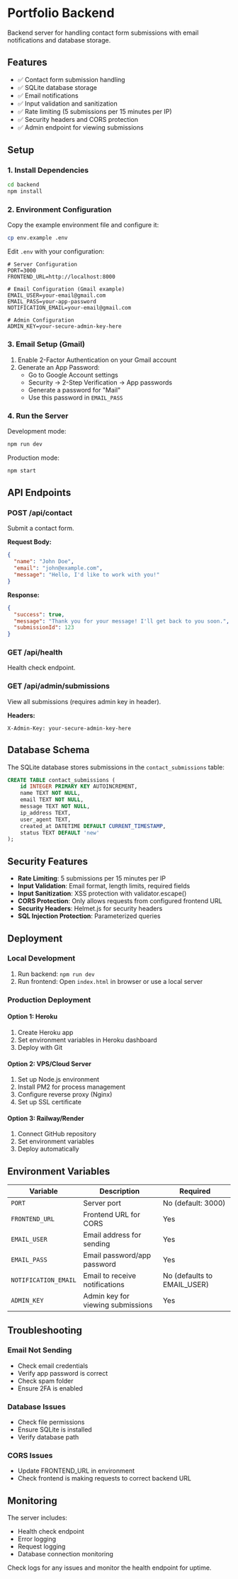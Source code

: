 # Portfolio Backend

Backend server for handling contact form submissions with email notifications and database storage.

## Features

- ✅ Contact form submission handling
- ✅ SQLite database storage
- ✅ Email notifications
- ✅ Input validation and sanitization
- ✅ Rate limiting (5 submissions per 15 minutes per IP)
- ✅ Security headers and CORS protection
- ✅ Admin endpoint for viewing submissions

## Setup

### 1. Install Dependencies

```bash
cd backend
npm install
```

### 2. Environment Configuration

Copy the example environment file and configure it:

```bash
cp env.example .env
```

Edit `.env` with your configuration:

```env
# Server Configuration
PORT=3000
FRONTEND_URL=http://localhost:8000

# Email Configuration (Gmail example)
EMAIL_USER=your-email@gmail.com
EMAIL_PASS=your-app-password
NOTIFICATION_EMAIL=your-email@gmail.com

# Admin Configuration
ADMIN_KEY=your-secure-admin-key-here
```

### 3. Email Setup (Gmail)

1. Enable 2-Factor Authentication on your Gmail account
2. Generate an App Password:
   - Go to Google Account settings
   - Security → 2-Step Verification → App passwords
   - Generate a password for "Mail"
   - Use this password in `EMAIL_PASS`

### 4. Run the Server

Development mode:
```bash
npm run dev
```

Production mode:
```bash
npm start
```

## API Endpoints

### POST /api/contact
Submit a contact form.

**Request Body:**
```json
{
  "name": "John Doe",
  "email": "john@example.com",
  "message": "Hello, I'd like to work with you!"
}
```

**Response:**
```json
{
  "success": true,
  "message": "Thank you for your message! I'll get back to you soon.",
  "submissionId": 123
}
```

### GET /api/health
Health check endpoint.

### GET /api/admin/submissions
View all submissions (requires admin key in header).

**Headers:**
```
X-Admin-Key: your-secure-admin-key-here
```

## Database Schema

The SQLite database stores submissions in the `contact_submissions` table:

```sql
CREATE TABLE contact_submissions (
    id INTEGER PRIMARY KEY AUTOINCREMENT,
    name TEXT NOT NULL,
    email TEXT NOT NULL,
    message TEXT NOT NULL,
    ip_address TEXT,
    user_agent TEXT,
    created_at DATETIME DEFAULT CURRENT_TIMESTAMP,
    status TEXT DEFAULT 'new'
);
```

## Security Features

- **Rate Limiting**: 5 submissions per 15 minutes per IP
- **Input Validation**: Email format, length limits, required fields
- **Input Sanitization**: XSS protection with validator.escape()
- **CORS Protection**: Only allows requests from configured frontend URL
- **Security Headers**: Helmet.js for security headers
- **SQL Injection Protection**: Parameterized queries

## Deployment

### Local Development
1. Run backend: `npm run dev`
2. Run frontend: Open `index.html` in browser or use a local server

### Production Deployment

#### Option 1: Heroku
1. Create Heroku app
2. Set environment variables in Heroku dashboard
3. Deploy with Git

#### Option 2: VPS/Cloud Server
1. Set up Node.js environment
2. Install PM2 for process management
3. Configure reverse proxy (Nginx)
4. Set up SSL certificate

#### Option 3: Railway/Render
1. Connect GitHub repository
2. Set environment variables
3. Deploy automatically

## Environment Variables

| Variable | Description | Required |
|----------|-------------|----------|
| `PORT` | Server port | No (default: 3000) |
| `FRONTEND_URL` | Frontend URL for CORS | Yes |
| `EMAIL_USER` | Email address for sending | Yes |
| `EMAIL_PASS` | Email password/app password | Yes |
| `NOTIFICATION_EMAIL` | Email to receive notifications | No (defaults to EMAIL_USER) |
| `ADMIN_KEY` | Admin key for viewing submissions | Yes |

## Troubleshooting

### Email Not Sending
- Check email credentials
- Verify app password is correct
- Check spam folder
- Ensure 2FA is enabled

### Database Issues
- Check file permissions
- Ensure SQLite is installed
- Verify database path

### CORS Issues
- Update FRONTEND_URL in environment
- Check frontend is making requests to correct backend URL

## Monitoring

The server includes:
- Health check endpoint
- Error logging
- Request logging
- Database connection monitoring

Check logs for any issues and monitor the health endpoint for uptime.
